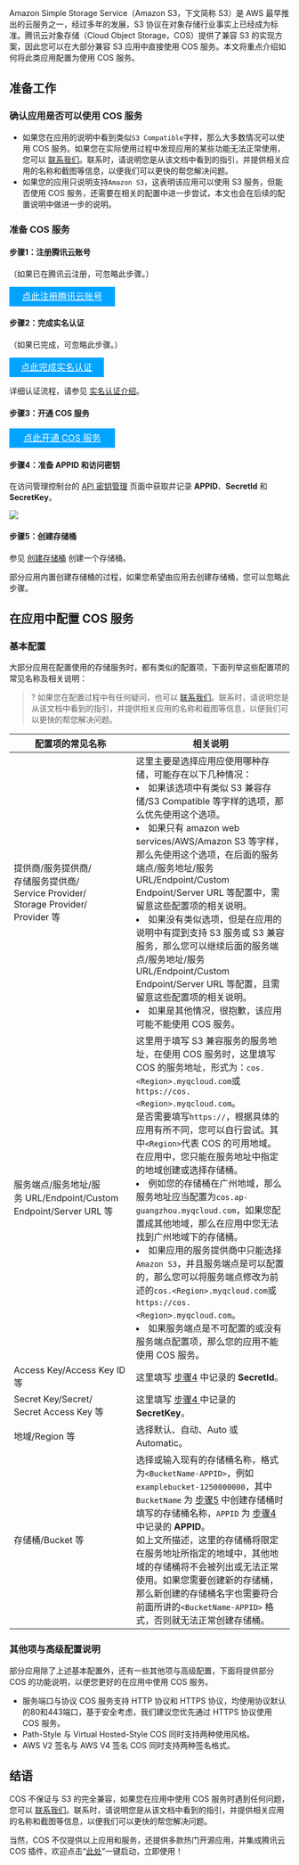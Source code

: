 Amazon Simple Storage Service（Amazon S3，下文简称 S3）是 AWS 最早推出的云服务之一，经过多年的发展，S3 协议在对象存储行业事实上已经成为标准。腾讯云对象存储（Cloud Object Storage，COS）提供了兼容 S3 的实现方案，因此您可以在大部分兼容 S3 应用中直接使用 COS 服务。本文将重点介绍如何将此类应用配置为使用 COS 服务。

## 准备工作

### 确认应用是否可以使用 COS 服务

- 如果您在应用的说明中看到类似`S3 Compatible`字样，那么大多数情况可以使用 COS 服务。如果您在实际使用过程中发现应用的某些功能无法正常使用，您可以 [联系我们](https://cloud.tencent.com/document/product/436/37708)。联系时，请说明您是从该文档中看到的指引，并提供相关应用的名称和截图等信息，以便我们可以更快的帮您解决问题。
- 如果您的应用只说明支持`Amazon S3`，这表明该应用可以使用 S3 服务，但能否使用 COS 服务，还需要在相关的配置中进一步尝试，本文也会在后续的配置说明中做进一步的说明。

### 准备 COS 服务

#### 步骤1：注册腾讯云账号

（如果已在腾讯云注册，可忽略此步骤。）

<div style="background-color:#00A4FF; width: 190px; height: 35px; line-height:35px; text-align:center;"><a href="https://cloud.tencent.com/register?s_url=https%3A%2F%2Fcloud.tencent.com%2F" target="_blank"  style="color: white; font-size:16px;">点此注册腾讯云账号</a></div>

#### 步骤2：完成实名认证

（如果已完成，可忽略此步骤。）

<div style="background-color:#00A4FF; width: 170px; height: 35px; line-height:35px; text-align:center;"><a href="https://console.cloud.tencent.com/developer" target="_blank"  style="color: white; font-size:16px;"  hotrep="document.guide.3128.btn2">点此完成实名认证</a></div>

详细认证流程，请参见 <a href="https://cloud.tencent.com/document/product/378/3629">实名认证介绍</a>。

#### 步骤3：开通 COS 服务

<div style="background-color:#00A4FF; width: 190px; height: 35px; line-height:35px; text-align:center;"><a href="https://console.cloud.tencent.com/cos5" target="_blank"  style="color: white; font-size:16px;">点此开通 COS 服务</a></div>

<span id="step4"></span>
#### 步骤4：准备 APPID 和访问密钥

在访问管理控制台的 [API 密钥管理](https://console.cloud.tencent.com/cam/capi) 页面中获取并记录 **APPID**、**SecretId** 和 **SecretKey**。

![](https://main.qcloudimg.com/raw/9a328839005ea842f917fcd04acdd118.png)

<span id="step5"></span>
#### 步骤5：创建存储桶

参见 [创建存储桶](https://cloud.tencent.com/document/product/436/13309) 创建一个存储桶。

部分应用内置创建存储桶的过程，如果您希望由应用去创建存储桶，您可以忽略此步骤。


## 在应用中配置 COS 服务

### 基本配置

大部分应用在配置使用的存储服务时，都有类似的配置项，下面列举这些配置项的常见名称及相关说明：

>? 如果您在配置过程中有任何疑问，也可以 [联系我们](https://cloud.tencent.com/document/product/436/37708)。联系时，请说明您是从该文档中看到的指引，并提供相关应用的名称和截图等信息，以便我们可以更快的帮您解决问题。
>


<table>
<thead>
<tr>
<th>配置项的常见名称</th>
<th>相关说明</th>
</tr>
</thead>
<tbody>
<tr>
<td>提供商/服务提供商/<br>存储服务提供商/<br>Service&nbsp;Provider/<br>Storage&nbsp;Provider/<br>Provider 等</td>
<td>这里主要是选择应用应使用哪种存储，可能存在以下几种情况：<br><li>如果该选项中有类似 S3 兼容存储/S3 Compatible 等字样的选项，那么优先使用这个选项。<br></li><li>如果只有 amazon web services/AWS/Amazon S3 等字样，那么先使用这个选项，在后面的服务端点/服务地址/服务 URL/Endpoint/Custom Endpoint/Server URL 等配置中，需留意这些配置项的相关说明。<br></li><li>如果没有类似选项，但是在应用的说明中有提到支持 S3 服务或 S3 兼容服务，那么您可以继续后面的服务端点/服务地址/服务 URL/Endpoint/Custom Endpoint/Server URL 等配置，且需留意这些配置项的相关说明。<br></li><li>如果是其他情况，很抱歉，该应用可能不能使用 COS 服务。</li></td>
</tr>
<tr>
<td>服务端点/服务地址/服务&nbsp;URL/Endpoint/Custom Endpoint/Server URL 等</td>
<td>这里用于填写 S3 兼容服务的服务地址，在使用 COS 服务时，这里填写 COS 的服务地址，形式为：<code>cos.&lt;Region&gt;.myqcloud.com</code>或<br><code>https://cos.&lt;Region&gt;.myqcloud.com</code>。<br>是否需要填写<code>https://</code>，根据具体的应用有所不同，您可以自行尝试。其中<code>&lt;Region&gt;</code>代表 COS 的可用地域。<br>在应用中，您只能在服务地址中指定的地域创建或选择存储桶。<br><li>例如您的存储桶在广州地域，那么服务地址应当配置为<code>cos.ap-guangzhou.myqcloud.com</code>，如果您配置成其他地域，那么在应用中您无法找到广州地域下的存储桶。<br><li>如果应用的服务提供商中只能选择<code>Amazon S3</code>，并且服务端点是可以配置的，那么您可以将服务端点修改为前述的<code>cos.&lt;Region>.myqcloud.com</code>或<code>https://cos.&lt;Region>.myqcloud.com</code>。<br><li>如果服务端点是不可配置的或没有服务端点配置项，那么您的应用不能使用 COS 服务。</td>
</tr>
<tr>
<td>Access Key/Access Key ID 等</td>
<td>这里填写 <a href="#step4">步骤4</a> 中记录的 <strong>SecretId</strong>。</td>
</tr>
<tr>
<td>Secret Key/Secret/<br>Secret Access Key 等</td>
<td>这里填写 <a href="#step4">步骤4 </a>中记录的 <strong>SecretKey</strong>。</td>
</tr>
<tr>
<td>地域/Region 等</td>
<td>选择默认、自动、Auto 或 Automatic。</td>
</tr>
<tr>
<td>存储桶/Bucket 等</td>
<td>选择或输入现有的存储桶名称，格式为<code>&lt;BucketName-APPID&gt;</code>，例如<code>examplebucket-1250000000</code>，其中 <code>BucketName</code> 为 <a href="#step5">步骤5</a> 中创建存储桶时填写的存储桶名称，<code>APPID</code> 为 <a href="#step4">步骤4</a> 中记录的 <strong>APPID</strong>。<br>如上文所描述，这里的存储桶将限定在服务地址所指定的地域中，其他地域的存储桶将不会被列出或无法正常使用。如果您需要创建新的存储桶，那么新创建的存储桶名字也需要符合前面所讲的<code>&lt;BucketName-APPID&gt;</code> 格式，否则就无法正常创建存储桶。</td>
</tr>
</tbody></table>


### 其他项与高级配置说明

部分应用除了上述基本配置外，还有一些其他项与高级配置，下面将提供部分 COS 的功能说明，以便您更好的在应用中使用 COS 服务。

- 服务端口与协议
  COS 服务支持 HTTP 协议和 HTTPS 协议，均使用协议默认的80和443端口，基于安全考虑，我们建议您优先通过 HTTPS 协议使用 COS 服务。
- Path-Style 与 Virtual Hosted-Style
  COS 同时支持两种使用风格。
- AWS V2 签名与 AWS V4 签名
  COS 同时支持两种签名格式。

## 结语

COS 不保证与 S3 的完全兼容，如果您在应用中使用 COS 服务时遇到任何问题，您可以 [联系我们](https://cloud.tencent.com/document/product/436/37708)。联系时，请说明您是从该文档中看到的指引，并提供相关应用的名称和截图等信息，以便我们可以更快的帮您解决问题。

当然，COS 不仅提供以上应用和服务，还提供多款热门开源应用，并集成腾讯云 COS 插件，欢迎点击“[此处](https://cloud.tencent.com/act/pro/Ecological-aggregation?from=18406)”一键启动，立即使用！

